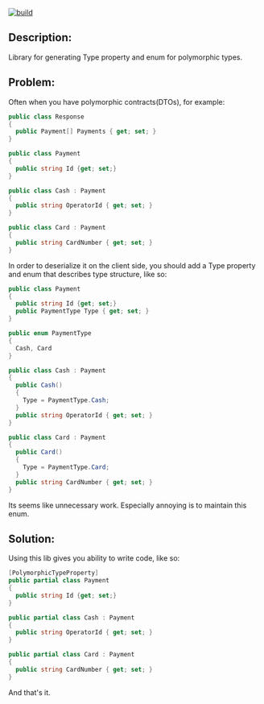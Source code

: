 [![build](https://github.com/alexandrov-ua/PolymorphicTypePropertyGenerator/actions/workflows/build.yml/badge.svg)](https://github.com/alexandrov-ua/PolymorphicTypePropertyGenerator/actions/workflows/build.yml/badge.svg)
## Description:

Library for generating Type property and enum for polymorphic types.

## Problem:

Often when you have polymorphic contracts(DTOs), for example:
```C#
public class Response
{
  public Payment[] Payments { get; set; }
}

public class Payment
{
  public string Id {get; set;}
}

public class Cash : Payment
{
  public string OperatorId { get; set; }
}

public class Card : Payment
{
  public string CardNumber { get; set; }
}
```
In order to deserialize it on the client side, you should add a Type property and enum that describes type structure, like so: 
```C#
public class Payment
{
  public string Id {get; set;}
  public PaymentType Type { get; set; }
}

public enum PaymentType
{
  Cash, Card
}

public class Cash : Payment
{
  public Cash()
  {
    Type = PaymentType.Cash;
  }
  public string OperatorId { get; set; }
}

public class Card : Payment
{
  public Card()
  {
    Type = PaymentType.Card;
  }
  public string CardNumber { get; set; }
}
```
Its seems like unnecessary work. Especially annoying is to maintain this enum.

## Solution:

Using this lib gives you ability to write code, like so:
```C#
[PolymorphicTypeProperty]
public partial class Payment
{
  public string Id {get; set;}
}

public partial class Cash : Payment
{
  public string OperatorId { get; set; }
}

public partial class Card : Payment
{
  public string CardNumber { get; set; }
}
```
And that's it.
